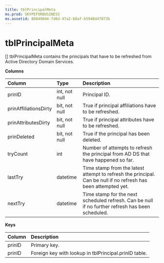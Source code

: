 ```yaml
---
title: tblPrincipalMeta
ms.prod: SKYPEFORBUSINESS
ms.assetid: 808490d4-7d6d-47a2-b8af-b5940d47073b
---
```



# tblPrincipalMeta
[]
tblPrincipalMeta contains the principals that have to be refreshed from Active Directory Domain Services.
  
    
    


**Columns**


|**Column**|**Type**|**Description**|
|:-----|:-----|:-----|
|prinID  <br/> |int, not null  <br/> |Principal ID.  <br/> |
|prinAffiliationsDirty  <br/> |bit, not null  <br/> |True if principal affiliations have to be refreshed.  <br/> |
|prinAttributesDirty  <br/> |bit, not null  <br/> |True if principal attributes have to be refreshed.  <br/> |
|prinDeleted  <br/> |bit, not null  <br/> |True if the principal has been deleted.  <br/> |
|tryCount  <br/> |int  <br/> |Number of attempts to refresh the principal from AD DS that have happened so far.  <br/> |
|lastTry  <br/> |datetime  <br/> |Time stamp from the latest attempt to refresh the principal. Can be null if no refresh has been attempted yet.  <br/> |
|nextTry  <br/> |datetime  <br/> |Time stamp for the next scheduled refresh. Can be null if no further refresh has been scheduled.  <br/> |
   

**Keys**


|**Column**|**Description**|
|:-----|:-----|
|prinID  <br/> |Primary key.  <br/> |
|prinID  <br/> |Foreign key with lookup in tblPrincipal.prinID table.  <br/> |
   

